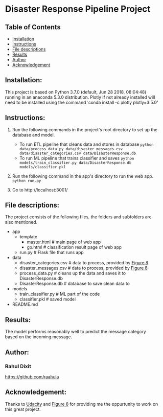 # Disaster Response Pipeline Project
## Table of Contents
* [Installation](#Installation)
* [Instructions](#Instructions)
* [File descriptions](#File-descriptions)
* [Results](#Results)
* [Author](#Author)
* [Acknowledgement](#Acknowledgement)

## Installation:
This project is based on Python 3.7.0 (default, Jun 28 2018, 08:04:48) running in an anaconda 5.3.0 distribution.
Plotly if not already installed will need to be installed using the command 'conda install -c plotly plotly=3.5.0'

## Instructions:
1. Run the following commands in the project's root directory to set up the database and model.

    - To run ETL pipeline that cleans data and stores in database
        `python data/process_data.py data/disaster_messages.csv data/disaster_categories.csv data/DisasterResponse.db`
    - To run ML pipeline that trains classifier and saves
        `python models/train_classifier.py data/DisasterResponse.db models/classifier.pkl`

2. Run the following command in the app's directory to run the web app.
    `python run.py`

3. Go to http://localhost:3001/

## File descriptions:

The project consists of the following files, the folders and subfolders are also mentioned.
- app
  - template
    - master.html  # main page of web app
    - go.html  # classification result page of web app
  - run.py  # Flask file that runs app
- data
  - disaster_categories.csv  # data to process, provided by [Figure 8](https://www.figure-eight.com/)
  - disaster_messages.csv  # data to process, provided by [Figure 8](https://www.figure-eight.com/)
  - process_data.py  # cleans up the data and saves it to DisasterResponse.db
  - DisasterResponse.db  # database to save clean data to
- models
  - train_classifier.py  # ML part of the code
  - classifier.pkl  # saved model
- README.md

## Results:
The model performs reasonably well to predict the message category based on the incoming message.

## Author:
### Rahul Dixit
https://github.com/raahula

## Acknowledgement:
Thanks to [Udacity](https://www.udacity.com/) and [Figure 8](https://www.figure-eight.com/) for providing me the oppurtunity to work on this great project.
